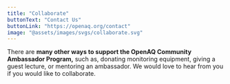 ```yaml
---
title: "Collaborate"
buttonText: "Contact Us"
buttonLink: "https://openaq.org/contact"
image: "@assets/images/svgs/collaborate.svg"
---
```


There are **many other ways to support the OpenAQ Community Ambassador Program,** such as, donating monitoring equipment, giving a guest lecture, or mentoring an ambassador. We would love to hear from you if you would like to collaborate.
